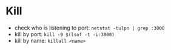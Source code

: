 Kill
====

- check who is listening to port: `netstat -tulpn | grep :3000`
- kill by port: `kill -9 $(lsof -t -i:3000)`
- kill by name: `killall <name>`

